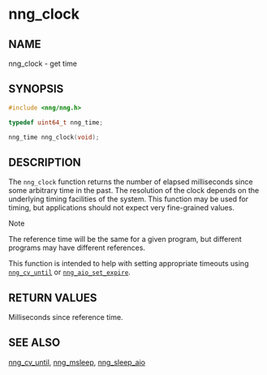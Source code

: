 # nng_clock

## NAME

nng_clock - get time

## SYNOPSIS

```c
#include <nng/nng.h>

typedef uint64_t nng_time;

nng_time nng_clock(void);
```

## DESCRIPTION

The `nng_clock` function returns the number of elapsed milliseconds since some
arbitrary time in the past.
The resolution of the clock depends on the underlying timing facilities
of the system.
This function may be used for timing, but applications should not expect
very fine-grained values.

> [!NOTE]
> The reference time will be the same for a given program,
> but different programs may have different references.

This function is intended to help with setting appropriate
timeouts using [`nng_cv_until`][nng_cv_until]
or [`nng_aio_set_expire`][nng_aio_set_timeout].

## RETURN VALUES

Milliseconds since reference time.

## SEE ALSO

[nng_cv_until][nng_cv_until],
[nng_msleep][nng_msleep],
[nng_sleep_aio][nng_sleep_aio]

[nng_cv_until]: ../thr/nng_cv.md
[nng_msleep]: ../util/nng_msleep.md
[nng_sleep_aio]: ../aio/nng_sleep_aio.md
[nng_aio_set_timeout]: ../aio/nng_aio_set_timeout.md
